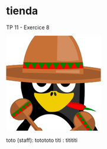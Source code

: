 # tienda

TP 11 - Exercice 8

![Pingouin Mexicain](./tienda/empanadas/static/empanadas/img/mexicanPingouin.png)

toto (staff): totototo
titi : titititi